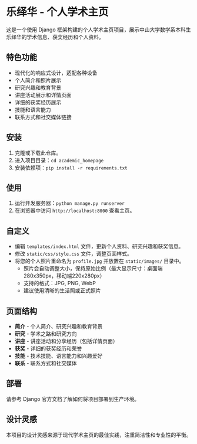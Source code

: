 # 乐绎华 - 个人学术主页

这是一个使用 Django 框架构建的个人学术主页项目，展示中山大学数学系本科生乐绎华的学术信息、获奖经历和个人资料。

## 特色功能

- 现代化的响应式设计，适配各种设备
- 个人简介和照片展示
- 研究兴趣和教育背景
- 讲座活动展示和详情页面
- 详细的获奖经历展示
- 技能和语言能力
- 联系方式和社交媒体链接

## 安装

1. 克隆或下载此仓库。
2. 进入项目目录：`cd academic_homepage`
3. 安装依赖项：`pip install -r requirements.txt`

## 使用

1. 运行开发服务器：`python manage.py runserver`
2. 在浏览器中访问 `http://localhost:8000` 查看主页。

## 自定义

- 编辑 `templates/index.html` 文件，更新个人资料、研究兴趣和获奖信息。
- 修改 `static/css/style.css` 文件，调整页面样式。
- 将您的个人照片重命名为 `profile.jpg` 并放置在 `static/images/` 目录中。
  - 照片会自动调整大小，保持原始比例（最大显示尺寸：桌面端280x350px，移动端220x280px）
  - 支持的格式：JPG, PNG, WebP
  - 建议使用清晰的生活照或正式照片

## 页面结构

- **简介** - 个人简介、研究兴趣和教育背景
- **研究** - 学术之路和研究方向
- **讲座** - 讲座活动和分享经历（包括详情页面）
- **获奖** - 详细的获奖经历和荣誉
- **技能** - 技术技能、语言能力和兴趣爱好
- **联系** - 联系方式和社交媒体

## 部署

请参考 Django 官方文档了解如何将项目部署到生产环境。

## 设计灵感

本项目的设计灵感来源于现代学术主页的最佳实践，注重简洁性和专业性的平衡。 